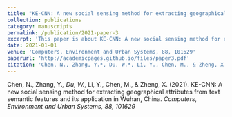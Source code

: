 ```yaml
---
title: "KE-CNN: A new social sensing method for extracting geographical attributes from text semantic features and its application in Wuhan, China"
collection: publications
category: manuscripts
permalink: /publication/2021-paper-3
excerpt: 'This paper is about KE-CNN: A new social sensing method for extracting geographical attributes from text semantic features and its application in Wuhan, China.'
date: 2021-01-01
venue: 'Computers, Environment and Urban Systems, 88, 101629'
paperurl: 'http://academicpages.github.io/files/paper3.pdf'
citation: 'Chen, N., Zhang, Y.*, Du, W.*, Li, Y., Chen, M., & Zheng, X. (2021). &quot;KE-CNN: A new social sensing method for extracting geographical attributes from text semantic features and its application in Wuhan, China&quot; <i>Computers, Environment and Urban Systems, 88, 101629</i>'
---
```


Chen, N., Zhang, Y.*, Du, W.*, Li, Y., Chen, M., & Zheng, X. (2021). KE-CNN: A new social sensing method for extracting geographical attributes from text semantic features and its application in Wuhan, China. <i>Computers, Environment and Urban Systems, 88, 101629</i>

